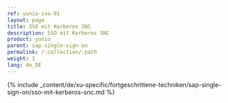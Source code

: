 ```yaml
---
ref: yunio-sso-01
layout: page
title: SSO mit Kerberos SNC
description: SSO mit Kerberos SNC
product: yunio
parent: sap-single-sign-on
permalink: /:collection/:path
weight: 1
lang: de_DE
---
```

{% include _content/de/xu-specific/fortgeschrittene-techniken/sap-single-sign-on/sso-mit-kerberos-snc.md %}



